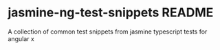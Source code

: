 # jasmine-ng-test-snippets README

A collection of common test snippets from jasmine typescript tests for angular x


